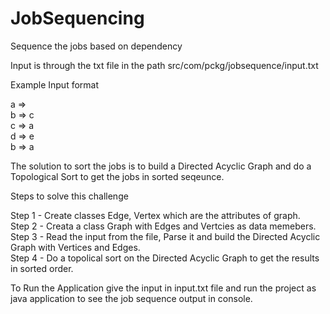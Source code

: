 # JobSequencing
Sequence the jobs based on dependency

Input is through the txt file in the path src/com/pckg/jobsequence/input.txt

Example Input format

a =>  
b => c  
c => a  
d => e  
b => a 


The solution to sort the jobs is to build a Directed Acyclic Graph and do a Topological Sort to get the jobs in sorted seqeunce.

Steps to solve this challenge

Step 1 - Create classes Edge, Vertex which are the attributes of graph.  
Step 2 - Creata a class Graph with Edges and Vertcies as data memebers.  
Step 3 - Read the input from the file, Parse it and build the Directed Acyclic Graph with Vertices and Edges.        
Step 4 - Do a topolical sort on the Directed Acyclic Graph to get the results in sorted order.

To Run the Application give the input in input.txt file and run the project as java application to see the job sequence output in console.
